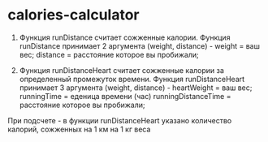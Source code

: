 # calories-calculator
 1. Функция runDistance считает сожженные калории.
 Функция runDistance принимает 2 аргумента (weight, distance) -
 weight = ваш вес;
 distance = расстояние которое вы пробижали;
 
 2. Функция runDistanceHeart считает сожженные калории за определенный промежуток времени.
 Функция runDistanceHeart принимает 3 аргумента (weight, distance) -
 heartWeight = ваш вес;
 runningTime = еденица времени (час)
 runningDistanceTime = расстояние которое вы пробижали;
 
 При подсчете - в функции runDistanceHeart указано количество калорий, сожженных на 1 км на 1 кг веса
 
 
 
